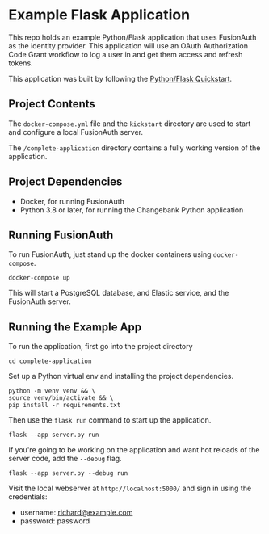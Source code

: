 # Example Flask Application 

This repo holds an example Python/Flask application that uses FusionAuth as the identity provider. 
This application will use an OAuth Authorization Code Grant workflow to log a user in and get them access and 
refresh tokens.

This application was built by following the [Python/Flask Quickstart](https://fusionauth.io/docs/quickstarts/quickstart-python-flask-web).

## Project Contents

The `docker-compose.yml` file and the `kickstart` directory are used to start and configure a local FusionAuth server.

The `/complete-application` directory contains a fully working version of the application.

## Project Dependencies
* Docker, for running FusionAuth
* Python 3.8 or later, for running the Changebank Python application

## Running FusionAuth
To run FusionAuth, just stand up the docker containers using `docker-compose`.

```shell
docker-compose up
```

This will start a PostgreSQL database, and Elastic service, and the FusionAuth server.

## Running the Example App
To run the application, first go into the project directory

```shell
cd complete-application
```
Set up a Python virtual env and installing the project dependencies.

```shell
python -m venv venv && \
source venv/bin/activate && \
pip install -r requirements.txt
```

Then use the `flask run` command to start up the application.

```shell
flask --app server.py run
```

If you're going to be working on the application and want hot reloads of the server code, add the `--debug` flag.

```shell
flask --app server.py --debug run
```

Visit the local webserver at `http://localhost:5000/` and sign in using the credentials:

* username: richard@example.com
* password: password
